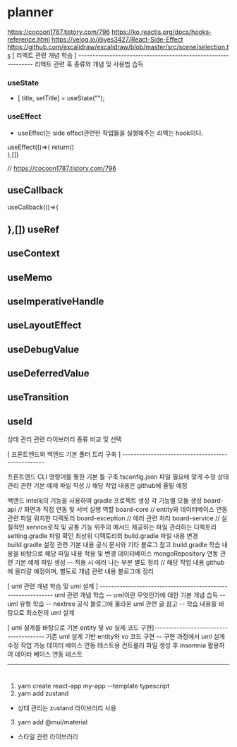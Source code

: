 # planner
https://cocoon1787.tistory.com/796
https://ko.reactjs.org/docs/hooks-reference.html
https://velog.io/@yes3427/React-Side-Effect
https://github.com/excalidraw/excalidraw/blob/master/src/scene/selection.ts
[ 리엑트 관련 개념 학습 ] -------------------------------------------------------------- 리엑트 관련 훅 종류와 개념 및 사용법 습득

### useState
- [ title, setTitle] = useState<string>("");
  
### useEffect
- useEffect는 side effect관련한 작업들을 실행해주는 리엑는 hook이다.
  
useEffect(()=>{
  return()  
},[])
  
// https://cocoon1787.tistory.com/796

useCallback
- 
useCallback(()=>{

},[])
useRef
- 
useContext 
-
useMemo
-
useImperativeHandle
- 
useLayoutEffect
-
useDebugValue
-
useDeferredValue
-
useTransition
-
useId
-
상태 관리 관련 라이브러리 종류 비교 및 선택

[ 프론트엔드와 백엔드 기본 폴터 트리 구축 ] --------------------------------------------------

프론트엔드
CLI 명령어를 통한 기본 틀 구축
tsconfig.json 파일 필요에 맞게 수정
상태 관리 관련 기본 예제 파일 작성
// 해당 작업 내용은 github에 올릴 예정

백엔드
intellij의 기능을 사용하여 gradle 프로젝트 생성
각 기능별 모듈 생성 board-api // 화면과 직접 연동 및 서버 실행 역할 board-core // entity와 데이터베이스 연동 관련 파일 위치한 디렉토리 board-exception // 에러 관련 처리 board-service // 실질적인 service로직 및 공통 기능 위주의 메서드 제공하는 파일 관리하는 디렉토리
setting.gradle 파일 확인
최상위 디렉토리의 build.gradle 파일 내용 변경 build.gradle 설정 관련 기본 내용 공식 문서와 기타 블로그 참고 build.gradle 학습 내용을 바탕으로 해당 파일 내용 적용 및 변경
데이터베이스 mongoRepository 연동 관련 기본 예제 파일 생성 -- 적용 시 에러 나는 부분 별도 정리 
// 해당 작업 내용 github에 올라갈 예정이며, 별도로 개념 관련 내용 블로그에 정리

[ uml 관련 개념 학습 및 uml 설계 ] -------------------------------------------------------------
uml 관련 개념 학습 -- uml이란 무엇인가에 대한 기본 개념 습득 -- uml 유형 학습 -- nextree 공식 블로그에 올라온 uml 관련 글 참고 -- 학습 내용을 바탕으로 최소한의 uml 설계

[ uml 설계를 바탕으로 기본 entity 및 vo 실제 코드 구현]---------------------------------------
기존 uml 설계 기반 entity와 vo 코드 구현 -- 구현 과정에서 uml 설계 수정 작업 가능
데이터 베이스 연동
테스트용 컨트롤러 파일 생성 후 insomnia 활용하여 데이터 베이스 연동 테스트

------------------------------------------------------------------------------------------------------------------------------------------------------
# 
1. yarn create react-app my-app --template typescript
2. yarn add zustand 
- 상태 관리는 zustand 라이브러리 사용
3. yarn add @mui/material
- 스타일 관련 라이브러리
